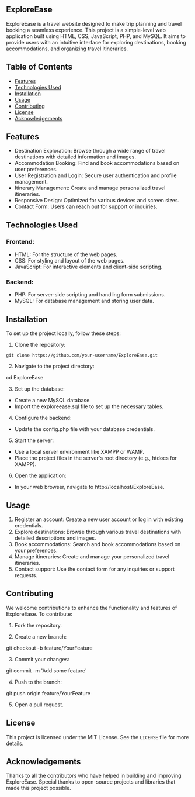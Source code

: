 ## ExploreEase

ExploreEase is a travel website designed to make trip planning and travel booking a seamless experience. This project is a simple-level web application built using HTML, CSS, JavaScript, PHP, and MySQL. It aims to provide users with an intuitive interface for exploring destinations, booking accommodations, and organizing travel itineraries.

## Table of Contents

- [Features](#Features)
- [Technologies Used](#Technologies-Used)
- [Installation](#Installation)
- [Usage](#Usage)
- [Contributing](#Contributing)
- [License](#License)
- [Acknowledgements](#Acknowledgements)

## Features

- Destination Exploration: Browse through a wide range of travel destinations with detailed information and images.
- Accommodation Booking: Find and book accommodations based on user preferences.
- User Registration and Login: Secure user authentication and profile management.
- Itinerary Management: Create and manage personalized travel itineraries.
- Responsive Design: Optimized for various devices and screen sizes.
- Contact Form: Users can reach out for support or inquiries.

## Technologies Used

### Frontend:

- HTML: For the structure of the web pages.
- CSS: For styling and layout of the web pages.
- JavaScript: For interactive elements and client-side scripting.

### Backend:

- PHP: For server-side scripting and handling form submissions.
- MySQL: For database management and storing user data.

## Installation

To set up the project locally, follow these steps:

1. Clone the repository:

```
git clone https://github.com/your-username/ExploreEase.git
```

2. Navigate to the project directory:

cd ExploreEase

3. Set up the database:

- Create a new MySQL database.
- Import the exploreease.sql file to set up the necessary tables.

4. Configure the backend:

- Update the config.php file with your database credentials.

5. Start the server:

- Use a local server environment like XAMPP or WAMP.
- Place the project files in the server's root directory (e.g., htdocs for XAMPP).

6. Open the application:

- In your web browser, navigate to http://localhost/ExploreEase.

## Usage

1. Register an account: Create a new user account or log in with existing credentials.
2. Explore destinations: Browse through various travel destinations with detailed descriptions and images.
3. Book accommodations: Search and book accommodations based on your preferences.
4. Manage itineraries: Create and manage your personalized travel itineraries.
5. Contact support: Use the contact form for any inquiries or support requests.

## Contributing

We welcome contributions to enhance the functionality and features of ExploreEase. To contribute:

1. Fork the repository.

2. Create a new branch:

git checkout -b feature/YourFeature

3. Commit your changes:

git commit -m 'Add some feature'

4. Push to the branch:

git push origin feature/YourFeature

5. Open a pull request.

## License

This project is licensed under the MIT License. See the `LICENSE` file for more details.

## Acknowledgements

Thanks to all the contributors who have helped in building and improving ExploreEase.
Special thanks to open-source projects and libraries that made this project possible.

```

```
